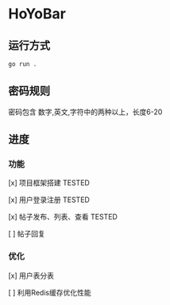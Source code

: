 # HoYoBar

## 运行方式

```bash
go run .
```

## 密码规则

密码包含 数字,英文,字符中的两种以上，长度6-20

## 进度

### 功能

[x] 项目框架搭建 TESTED

[x] 用户登录注册 TESTED

[x] 帖子发布、列表、查看 TESTED

[ ] 帖子回复

### 优化

[x] 用户表分表

[ ] 利用Redis缓存优化性能
